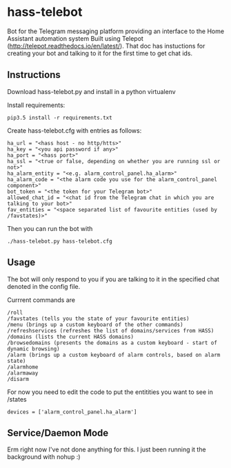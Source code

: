 # hass-telebot
Bot for the Telegram messaging platform providing an interface to the Home Assistant automation system
Built using Telepot (http://telepot.readthedocs.io/en/latest/). That doc has instuctions for creating your bot and talking to it for the first time to get chat ids.

## Instructions

Download hass-telebot.py and install in a python virtualenv

Install requirements:
```
pip3.5 install -r requirements.txt
```

Create hass-telebot.cfg with entries as follows:

```
ha_url = "<hass host - no http/htts>"
ha_key = "<you api password if any>"
ha_port = "<hass port>"
ha_ssl = "<true or false, depending on whether you are running ssl or not>"
ha_alarm_entity = "<e.g. alarm_control_panel.ha_alarm>"
ha_alarm_code = "<the alarm code you use for the alarm_control_panel component>"
bot_token = "<the token for your Telegram bot>"
allowed_chat_id = "<chat id from the Telegram chat in which you are talking to your bot>"
fav_entities = "<space separated list of favourite entities (used by /favstates)>"
```

Then you can run the bot with

```
./hass-telebot.py hass-telebot.cfg
```

## Usage

The bot will only respond to you if you are talking to it in the specified chat denoted in the config file.

Currrent commands are
```
/roll
/favstates (tells you the state of your favourite entities)
/menu (brings up a custom keyboard of the other commands)
/refreshservices (refreshes the list of domains/services from HASS)
/domains (lists the current HASS domains)
/browsedomains (presents the domains as a custom keyboard - start of dynamic browsing)
/alarm (brings up a custom keyboard of alarm controls, based on alarm state)
/alarmhome
/alarmaway
/disarm
```
For now you need to edit the code to put the entitities you want to see in /states
```
devices = ['alarm_control_panel.ha_alarm']
```

## Service/Daemon Mode
Erm right now I've not done anything for this. I just been running it the background with nohup :)
